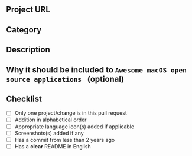 <!--- Provide a general summary of your changes in the Title above -->

## Project URL
<!--- The project URL -->

## Category
<!--- Category in Awesome macOS open source applications where the project will be added -->

## Description
<!--- Describe your changes in detail -->
 
## Why it should be included to `Awesome macOS open source applications ` (optional)


## Checklist
<!--- Go over all the following points, and put an `x` in all the boxes that apply. -->
<!--- If you're unsure about any of these, don't hesitate to ask. We're here to help! -->
- [ ] Only one project/change is in this pull request
- [ ] Addition in alphabetical order
- [ ] Appropriate language icon(s) added if applicable
- [ ] Screenshots(s) added if any
- [ ] Has a commit from less than 2 years ago
- [ ] Has a **clear** README in English
